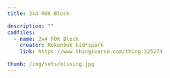```yaml
---
title: 2x4 ROK Block

description: ""
cadfiles:
  - name: 2x4 ROK Block
    creator: Rokenbok kid*spark
    link: https://www.thingiverse.com/thing:325274

thumb: /img/sets/missing.jpg
---
```

